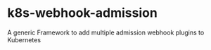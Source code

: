 # k8s-webhook-admission
A generic Framework to add multiple admission webhook plugins to Kubernetes

